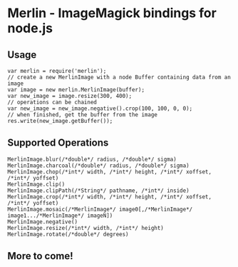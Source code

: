 # Merlin - ImageMagick bindings for node.js #

## Usage ##

    var merlin = require('merlin');
    // create a new MerlinImage with a node Buffer containing data from an image
    var image = new merlin.MerlinImage(buffer);
    var new_image = image.resize(300, 400);
    // operations can be chained
    var new_image = new_image.negative().crop(100, 100, 0, 0);
    // when finished, get the buffer from the image
    res.write(new_image.getBuffer());

## Supported Operations ##
    MerlinImage.blur(/*double*/ radius, /*double*/ sigma)
    MerlinImage.charcoal(/*double*/ radius, /*double*/ sigma)
    MerlinImage.chop(/*int*/ width, /*int*/ height, /*int*/ xoffset, /*int*/ yoffset)
    MerlinImage.clip()
    MerlinImage.clipPath(/*String*/ pathname, /*int*/ inside)
    MerlinImage.crop(/*int*/ width, /*int*/ height, /*int*/ xoffset, /*int*/ yoffset)
    MerlinImage.mosaic(/*MerlinImage*/ image0[,/*MerlinImage*/ image1.../*MerlinImage*/ imageN])
    MerlinImage.negative()
    MerlinImage.resize(/*int*/ width, /*int*/ height)
    MerlinImage.rotate(/*double*/ degrees)


## More to come! ##